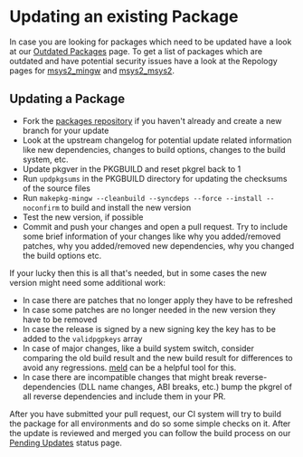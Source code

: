 # Updating an existing Package

In case you are looking for packages which need to be updated have a look at our
[Outdated Packages](https://packages.msys2.org/outofdate) page. To get a list of
packages which are outdated and have potential security issues have a look at
the Repology pages for
[msys2_mingw](https://repology.org/projects/?inrepo=msys2_mingw&outdated=on&vulnerable=on)
and
[msys2_msys2](https://repology.org/projects/?inrepo=msys2_msys2&outdated=on&vulnerable=on).

## Updating a Package

* Fork the [packages repository](https://github.com/msys2/MINGW-packages) if you
  haven't already and create a new branch for your update
* Look at the upstream changelog for potential update related information like
  new dependencies, changes to build options, changes to the build system, etc.
* Update pkgver in the PKGBUILD and reset pkgrel back to 1
* Run `updpkgsums` in the PKGBUILD directory for updating the checksums of the
  source files
* Run `makepkg-mingw --cleanbuild --syncdeps --force --install --noconfirm` to
  build and install the new version
* Test the new version, if possible
* Commit and push your changes and open a pull request. Try to include some
  brief information of your changes like why you added/removed patches, why you
  added/removed new dependencies, why you changed the build options etc.

If your lucky then this is all that's needed, but in some cases the new version
might need some additional work:

* In case there are patches that no longer apply they have to be refreshed
* In case some patches are no longer needed in the new version they have to be
  removed
* In case the release is signed by a new signing key the key has to be added to
  the `validpgpkeys` array
* In case of major changes, like a build system switch, consider comparing the
  old build result and the new build result for differences to avoid any
  regressions. [meld](https://packages.msys2.org/base/mingw-w64-meld3) can be a
  helpful tool for this.
* In case there are incompatible changes that might break reverse-dependencies
  (DLL name changes, ABI breaks, etc.) bump the pkgrel of all reverse
  dependencies and include them in your PR.

After you have submitted your pull request, our CI system will try to build the
package for all environments and do so some simple checks on it. After the
update is reviewed and merged you can follow the build process on our [Pending
Updates](https://packages.msys2.org/queue) status page.
